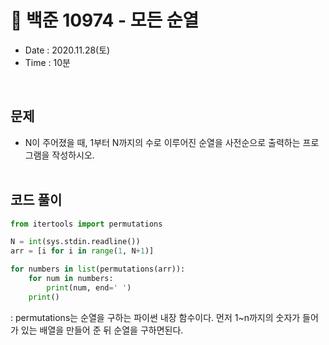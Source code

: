 # 🐯 백준 10974 - 모든 순열
- Date : 2020.11.28(토)
- Time : 10분
<br>

## 문제

- N이 주어졌을 때, 1부터 N까지의 수로 이루어진 순열을 사전순으로 출력하는 프로그램을 작성하시오.
<br><br>

## 코드 풀이
```python
from itertools import permutations

N = int(sys.stdin.readline())
arr = [i for i in range(1, N+1)]

for numbers in list(permutations(arr)):
    for num in numbers:
        print(num, end=' ')
    print()
```
: permutations는 순열을 구하는 파이썬 내장 함수이다. 먼저 1~n까지의 숫자가 들어가 있는 배열을 만들어 준 뒤 순열을 구하면된다.
